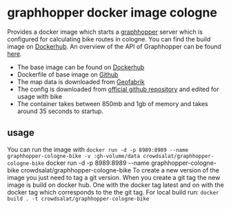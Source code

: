 # graphhopper docker image cologne

Provides a docker image which starts a [graphhopper](https://github.com/graphhopper/graphhopper/tree/0.13) server which is configured for calculating bike routes in cologne. You can find the build image on [Dockerhub](https://hub.docker.com/repository/docker/crowdsalat/graphhopper-cologne-bike). An overview of the API of Graphhopper can be found [here](https://github.com/graphhopper/graphhopper/blob/5.1/docs/web/api-doc.md).

- The base image can be found on [Dockerhub](https://hub.docker.com/r/israelhikingmap/graphhopper)
- Dockerfile of base image on [Github](https://github.com/IsraelHikingMap/graphhopper-docker-image-push) 
- The map data is downloaded from [Geofabrik](https://download.geofabrik.de/europe/germany/nordrhein-westfalen/koeln-regbez.html)
- The config is downloaded from [official github repository](https://raw.githubusercontent.com/graphhopper/graphhopper/5.1/config-example.yml) and edited for usage with bike
- The container takes between 850mb and 1gb of memory and takes around 35 seconds to startup. 

## usage

You can run the image with `docker run -d -p 8989:8989 --name graphhopper-cologne-bike -v :gh-volume/data crowdsalat/graphhopper-cologne-bike`
docker run -d -p 8989:8989 --name graphhopper-cologne-bike crowdsalat/graphhopper-cologne-bike
To create a new version of the image you just need to tag a git version. When you create a git tag the new image is build on docker hub. One with the docker tag latest and on with the docker tag which corresponds to the the git tag. For local build run: `docker build . -t crowdsalat/graphhopper-cologne-bike`
